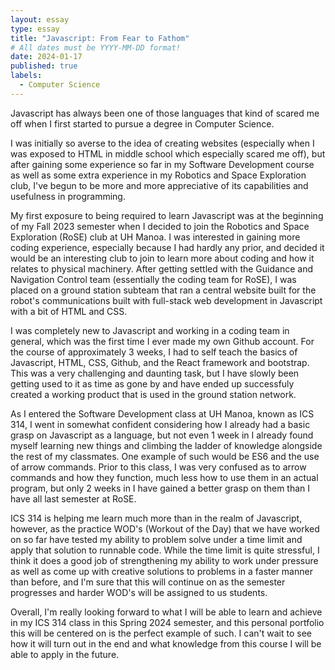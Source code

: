 ```yaml
---
layout: essay
type: essay
title: "Javascript: From Fear to Fathom"
# All dates must be YYYY-MM-DD format!
date: 2024-01-17
published: true
labels:
  - Computer Science
---
```


Javascript has always been one of those languages that kind of scared me off when I first started to pursue a degree in Computer Science. 

I was initially so averse to the idea of creating websites (especially when I was exposed to HTML in middle school which especially scared me off), but after gaining some experience so far in my Software Development course as well as some extra experience in my Robotics and Space Exploration club, I've begun to be more and more appreciative of its capabilities and usefulness in programming.

My first exposure to being required to learn Javascript was at the beginning of my Fall 2023 semester when I decided to join the Robotics and Space Exploration (RoSE) club at UH Manoa. I was interested in gaining more coding experience, especially because I had hardly any prior, and decided it would be an interesting club to join to learn more about coding and how it relates to physical machinery. After getting settled with the Guidance and Navigation Control team (essentially the coding team for RoSE), I was placed on a ground station subteam that ran a central website built for the robot's communications built with full-stack web development in Javascript with a bit of HTML and CSS. 

I was completely new to Javascript and working in a coding team in general, which was the first time I ever made my own Github account. For the course of approximately 3 weeks, I had to self teach the basics of Javascript, HTML, CSS, Github, and the React framework and bootstrap. This was a very challenging and daunting task, but I have slowly been getting used to it as time as gone by and have ended up successfuly created a working product that is used in the ground station network.

As I entered the Software Development class at UH Manoa, known as ICS 314, I went in somewhat confident considering how I already had a basic grasp on Javascript as a language, but not even 1 week in I already found myself learning new things and climbing the ladder of knowledge alongside the rest of my classmates. One example of such would be ES6 and the use of arrow commands. Prior to this class, I was very confused as to arrow commands and how they function, much less how to use them in an actual program, but only 2 weeks in I have gained a better grasp on them than I have all last semester at RoSE.

ICS 314 is helping me learn much more than in the realm of Javascript, however, as the practice WOD's (Workout of the Day) that we have worked on so far have tested my ability to problem solve under a time limit and apply that solution to runnable code. While the time limit is quite stressful, I think it does a good job of strengthening my ability to work under pressure as well as come up with creative solutions to problems in a faster manner than before, and I'm sure that this will continue on as the semester progresses and harder WOD's will be assigned to us students. 

Overall, I'm really looking forward to what I will be able to learn and achieve in my ICS 314 class in this Spring 2024 semester, and this personal portfolio this will be centered on is the perfect example of such. I can't wait to see how it will turn out in the end and what knowledge from this course I will be able to apply in the future.
